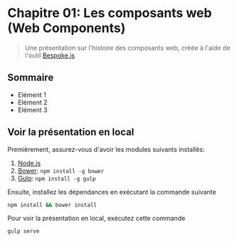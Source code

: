# Chapitre 01: Les composants web (Web Components)
> Une présentation sur l'histoire des composants web, créée à l'aide de l'outil [Bespoke.js](http://markdalgleish.com/projects/bespoke.js)

## Sommaire
* Elément 1
* Elément 2
* Elément 3

## Voir la présentation en local

Premièrement, assurez-vous d'avoir les modules suivants installés:

1. [Node.js](http://nodejs.org)
2. [Bower](http://bower.io): `npm install -g bower`
3. [Gulp](http://gulpjs.com): `npm install -g gulp`

Ensuite, installez les dépendances en exécutant la commande suivante

```sh
npm install && bower install
```

Pour voir la présentation en local, exécutez cette commande

```sh
gulp serve
```
